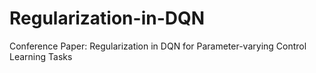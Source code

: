 # Regularization-in-DQN
Conference Paper: Regularization in DQN for Parameter-varying Control Learning Tasks
